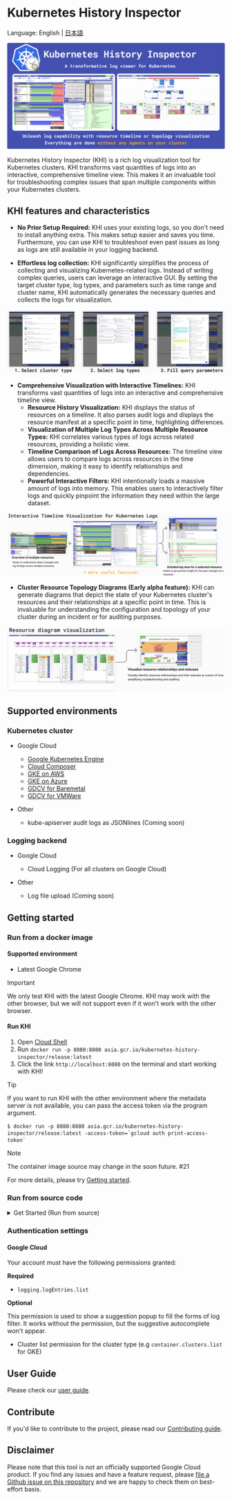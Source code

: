 # Kubernetes History Inspector

Language: English | [日本語](./README.ja.md)

![Header](./docs/en/images/header.png)

Kubernetes History Inspector (KHI) is a rich log visualization tool for Kubernetes clusters. KHI transforms vast quantities of logs into an interactive, comprehensive timeline view.
This makes it an invaluable tool for troubleshooting complex issues that span multiple components within your Kubernetes clusters.

## KHI features and characteristics

- **No Prior Setup Required:** KHI uses your existing logs, so you don't need to install anything extra. This makes setup easier and saves you time. Furthermore, you can use KHI to troubleshoot even past issues as long as logs are still available in your logging backend.

- **Effortless log collection:** KHI significantly simplifies the process of collecting and visualizing Kubernetes-related logs. Instead of writing complex queries, users can leverage an interactive GUI. By setting the target cluster type, log types, and parameters such as time range and cluster name, KHI automatically generates the necessary queries and collects the logs for visualization.

![Feature: quick and easy steps to gather logs](./docs/en/images/feature-query.png)

- **Comprehensive Visualization with Interactive Timelines:** KHI transforms vast quantities of logs into an interactive and comprehensive timeline view.
  - **Resource History Visualization:** KHI displays the status of resources on a timeline. It also parses audit logs and displays the resource manifest at a specific point in time, highlighting differences.
  - **Visualization of Multiple Log Types Across Multiple Resource Types:** KHI correlates various types of logs across related resources, providing a holistic view.
  - **Timeline Comparison of Logs Across Resources:** The timeline view allows users to compare logs across resources in the time dimension, making it easy to identify relationships and dependencies.
  - **Powerful Interactive Filters:** KHI intentionally loads a massive amount of logs into memory. This enables users to interactively filter logs and quickly pinpoint the information they need within the large dataset.

![Feature: timeline view](./docs/en/images/feature-timeline.png)

- **Cluster Resource Topology Diagrams (Early alpha feature):** KHI can generate diagrams that depict the state of your Kubernetes cluster's resources and their relationships at a specific point in time. This is invaluable for understanding the configuration and topology of your cluster during an incident or for auditing purposes.

![Feature: resource diagram](./docs/en/images/feature-diagram.png)

## Supported environments

### Kubernetes cluster

- Google Cloud
  - [Google Kubernetes Engine](https://cloud.google.com/kubernetes-engine/docs/concepts/kubernetes-engine-overview)
  - [Cloud Composer](https://cloud.google.com/composer/docs/composer-3/composer-overview)
  - [GKE on AWS](https://cloud.google.com/kubernetes-engine/multi-cloud/docs/aws/concepts/architecture) 
  - [GKE on Azure](https://cloud.google.com/kubernetes-engine/multi-cloud/docs/azure/concepts/architecture)
  - [GDCV for Baremetal](https://cloud.google.com/kubernetes-engine/distributed-cloud/bare-metal/docs/concepts/about-bare-metal)
  - [GDCV for VMWare](https://cloud.google.com/kubernetes-engine/distributed-cloud/vmware/docs/overview)

- Other
  - kube-apiserver audit logs as JSONlines (Coming soon)

### Logging backend

- Google Cloud
  - Cloud Logging (For all clusters on Google Cloud)

- Other
  - Log file upload (Coming soon)

## Getting started

### Run from a docker image

#### Supported environment

- Latest Google Chrome

> [!IMPORTANT]
> We only test KHI with the latest Google Chrome. 
> KHI may work with the other browser, but we will not support even if it won't work with the other browser.

#### Run KHI

1. Open [Cloud Shell](https://shell.cloud.google.com)
1. Run `docker run -p 8080:8080 asia.gcr.io/kubernetes-history-inspector/release:latest`
1. Click the link `http://localhost:8080` on the terminal and start working with KHI!

> [!TIP]
> If you want to run KHI with the other environment where the metadata server is not available,
> you can pass the access token via the program argument.
>
>```
>$ docker run -p 8080:8080 asia.gcr.io/kubernetes-history-inspector/release:latest -access-token=`gcloud auth print-access-token`
>```

> [!NOTE]
> The container image source may change in the soon future. #21

For more details, please try [Getting started](./docs/en/getting-started.md).

### Run from source code

<details>
<summary>Get Started (Run from source)</summary>

#### Prerequisites
- Go 1.23.*
- Node.js environment 22.13.*
- [`gcloud` CLI](https://cloud.google.com/sdk/docs/install)

#### Initialization (one-time setup)
1. Download or clone this repository   
  e.g. `git clone https://github.com/GoogleCloudPlatform/khi.git`
1. Move to the project root   
  e.g. `cd khi`
1. Run `cd ./web && npm install` from the project root

#### Run KHI
1. [Authorize yourself with `gcloud`](https://cloud.google.com/docs/authentication/gcloud)  
  e.g. `gcloud auth login` if you use your user account credentials
1. Run `make build-web && KHI_FRONTEND_ASSET_FOLDER=./dist go run cmd/kubernetes-history-inspector/main.go` from the project root   
  Open `localhost:8080` and start working with KHI! 

</details>

### Authentication settings

#### Google Cloud

Your account must have the following permissions granted:

**Required**

* `logging.logEntries.list`

**Optional**

This permission is used to show a suggestion popup to fill the forms of log filter.
It works without the permission, but the suggestive autocomplete won't appear. 

* Cluster list permission for the cluster type (e.g `container.clusters.list` for GKE)


## User Guide

Please check our [user guide](./docs/en/user-guide.md).

## Contribute

If you'd like to contribute to the project, please read our [Contributing guide](./docs/contributing.md).

## Disclaimer

Please note that this tool is not an officially supported Google Cloud product. If you find any issues and have a feature request, please [file a Github issue on this repository](https://github.com/GoogleCloudPlatform/khi/issues/new?template=Blank+issue) and we are happy to check them on best-effort basis.
